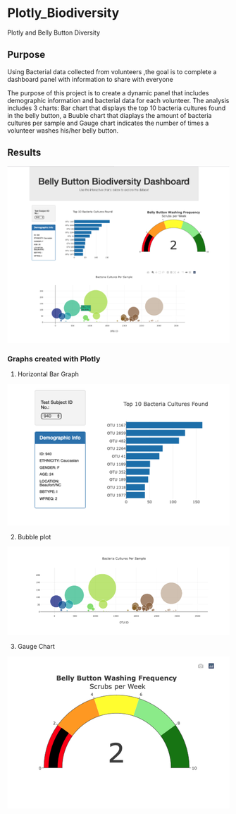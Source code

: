 # Plotly_Biodiversity

Plotly and Belly Button Diversity

## Purpose 

Using Bacterial data collected from volunteers ,the goal is to complete a dashboard panel with information to share with everyone

The purpose of this project is to create a dynamic panel that includes demographic information and bacterial data for each volunteer. The analysis includes 3 charts: Bar chart that displays the top 10 bacteria cultures found in the belly button, a Buuble chart that diaplays the amount of bacteria cultures per sample and Gauge chart indicates the number of times a volunteer washes his/her belly button.

## Results 

![main](resources/plotly_biodiversity.png)

### Graphs created with Plotly

1. Horizontal Bar Graph 

![main](resources/barchart.png)

2. Bubble plot

![main](resources/bubblechart.png)

3. Gauge Chart 

![main](resources/gaugechart.png)